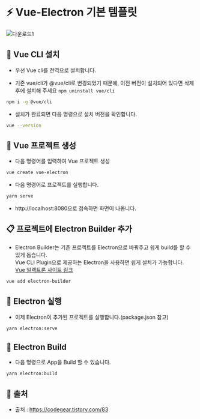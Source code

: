 # **:zap: Vue-Electron 기본 템플릿**
![다운로드1](https://user-images.githubusercontent.com/95972251/191026345-a470fb05-4201-486b-b35d-1de87ce75425.png)

## :tada: Vue CLI 설치

- 우선 Vue cli를 전역으로 설치합니다.

- 기존 vue/cli가 @vue/cli로 변경되었기 때문에, 이전 버전이 설치되어 있다면 삭제 후에 설치해 주세요 `npm uninstall vue/cli`

```bash
npm i -g @vue/cli
```

- 설치가 완료되면 다음 명령으로 설치 버전을 확인합니다.

```bash
vue --version
```

## :confetti_ball: Vue 프로젝트 생성
- 다음 명령어를 입력하여 Vue 프로젝트 생성

```bash
vue create vue-electron
```

- 다음 명령어로 프로젝트를 실행합니다.

```bash
yarn serve
```

- http://localhost:8080으로 접속하면 화면이 나옵니다.

## 📋 프로젝트에 Electron Builder 추가

- Electron Builder는 기존 프로젝트를 Electron으로 바꿔주고 쉽게 build를 할 수 있게 돕습니다.<br>
Vue CLI Plugin으로 제공하는 Electron을 사용하면 쉽게 설치가 가능합니다.<br>
<a href="https://nklayman.github.io/vue-cli-plugin-electron-builder/">Vue 일렉트론 사이트 링크</a>

```bash
vue add electron-builder
```

## :rocket: Electron 실행

- 이제 Electron이 추가된 프로젝트를 실행합니다.(package.json 참고)

```bash
yarn electron:serve
```

## 💾 Electron Build
- 다음 명령으로 App을 Build 할 수 있습니다.

```bash
yarn electron:build
```

## **:paperclip: 출처**
- 출처 : https://codegear.tistory.com/83
